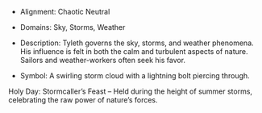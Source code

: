 - Alignment: Chaotic Neutral
    
- Domains: Sky, Storms, Weather
    
- Description: Tyleth governs the sky, storms, and weather phenomena. His influence is felt in both the calm and turbulent aspects of nature. Sailors and weather-workers often seek his favor.
    
- Symbol: A swirling storm cloud with a lightning bolt piercing through.
    

Holy Day: Stormcaller’s Feast – Held during the height of summer storms, celebrating the raw power of nature’s forces.